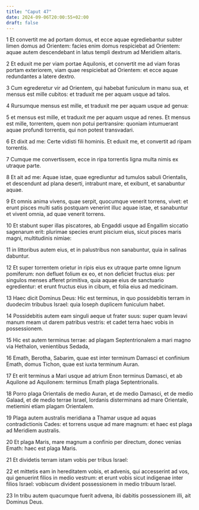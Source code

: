 ```yaml
---
title: "Caput 47"
date: 2024-09-06T20:00:55+02:00
draft: false
---
```



1 Et convertit me ad portam domus, et ecce aquae egrediebantur subter limen domus ad Orientem: facies enim domus respiciebat ad Orientem: aquae autem descendebant in latus templi dextrum ad Meridiem altaris.

2 Et eduxit me per viam portae Aquilonis, et convertit me ad viam foras portam exteriorem, viam quae respiciebat ad Orientem: et ecce aquae redundantes a latere dextro.

3 Cum egrederetur vir ad Orientem, qui habebat funiculum in manu sua, et mensus est mille cubitos: et traduxit me per aquam usque ad talos.

4 Rursumque mensus est mille, et traduxit me per aquam usque ad genua:

5 et mensus est mille, et traduxit me per aquam usque ad renes. Et mensus est mille, torrentem, quem non potui pertransire: quoniam intumuerant aquae profundi torrentis, qui non potest transvadari.

6 Et dixit ad me: Certe vidisti fili hominis. Et eduxit me, et convertit ad ripam torrentis.

7 Cumque me convertissem, ecce in ripa torrentis ligna multa nimis ex utraque parte.

8 Et ait ad me: Aquae istae, quae egrediuntur ad tumulos sabuli Orientalis, et descendunt ad plana deserti, intrabunt mare, et exibunt, et sanabuntur aquae.

9 Et omnis anima vivens, quae serpit, quocumque venerit torrens, vivet: et erunt pisces multi satis postquam venerint illuc aquae istae, et sanabuntur et vivent omnia, ad quae venerit torrens.

10 Et stabunt super illas piscatores, ab Engaddi usque ad Engallim siccatio sagenarum erit: plurimae species erunt piscium eius, sicut pisces maris magni, multitudinis nimiae:

11 in littoribus autem eius, et in palustribus non sanabuntur, quia in salinas dabuntur.

12 Et super torrentem orietur in ripis eius ex utraque parte omne lignum pomiferum: non defluet folium ex eo, et non deficiet fructus eius: per singulos menses afferet primitiva, quia aquae eius de sanctuario egredientur: et erunt fructus eius in cibum, et folia eius ad medicinam.

13 Haec dicit Dominus Deus: Hic est terminus, in quo possidebitis terram in duodecim tribubus Israel: quia Ioseph duplicem funiculum habet.

14 Possidebitis autem eam singuli aeque ut frater suus: super quam levavi manum meam ut darem patribus vestris: et cadet terra haec vobis in possessionem.

15 Hic est autem terminus terrae: ad plagam Septentrionalem a mari magno via Hethalon, venientibus Sedada,

16 Emath, Berotha, Sabarim, quae est inter terminum Damasci et confinium Emath, domus Tichon, quae est iuxta terminum Auran.

17 Et erit terminus a Mari usque ad atrium Enon terminus Damasci, et ab Aquilone ad Aquilonem: terminus Emath plaga Septentrionalis.

18 Porro plaga Orientalis de medio Auran, et de medio Damasci, et de medio Galaad, et de medio terrae Israel, Iordanis disterminans ad mare Orientale, metiemini etiam plagam Orientalem.

19 Plaga autem australis meridiana a Thamar usque ad aquas contradictionis Cades: et torrens usque ad mare magnum: et haec est plaga ad Meridiem australis.

20 Et plaga Maris, mare magnum a confinio per directum, donec venias Emath: haec est plaga Maris.

21 Et dividetis terram istam vobis per tribus Israel:

22 et mittetis eam in hereditatem vobis, et advenis, qui accesserint ad vos, qui genuerint filios in medio vestrum: et erunt vobis sicut indigenae inter filios Israel: vobiscum divident possessionem in medio tribuum Israel.

23 In tribu autem quacumque fuerit advena, ibi dabitis possessionem illi, ait Dominus Deus.

